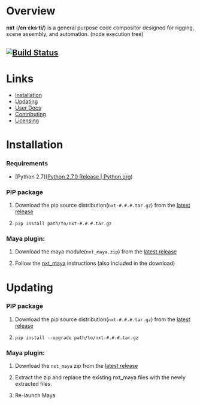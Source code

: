 # Overview

**nxt** (**/ɛn·ɛks·ti/**) is a general purpose code compositor designed for rigging, scene assembly, and automation. (node execution tree)

[![Build Status](https://travis-ci.com/nxt-dev/nxt.svg?token=rBRbAJTv2rq1c8WVEwGs&branch=dev)](https://travis-ci.com/nxt-dev/nxt)
---

# Links

- [Installation](#installation)
- [Updating](#updating)
- [User Docs](https://sunriseproductions.github.io/nxt/)
- [Contributing](CONTRIBUTING.md)
- [Licensing](LICENSE)



# Installation

### Requirements
- [Python 2.7]([Python 2.7.0 Release | Python.org](https://www.python.org/download/releases/2.7))

### PIP package

1. Download the pip source distribution(`nxt-#.#.#.tar.gz`) from the [latest release](https://github.com/SunriseProductions/nxt/releases/latest)

2. `pip install path/to/nxt-#.#.#.tar.gz`

### Maya plugin:

1. Download the maya module(`nxt_maya.zip`) from the [latest release](https://github.com/SunriseProductions/nxt/releases/latest)

2. Follow the [nxt_maya](integration/maya/README.md) instructions (also included in the download)

# Updating

### PIP package

1. Download the pip source distribution(`nxt-#.#.#.tar.gz`) from the [latest release](https://github.com/SunriseProductions/nxt/releases/latest)

2. `pip install --upgrade path/to/nxt-#.#.#.tar.gz`

### Maya plugin:

1. Download the `nxt_maya` zip from the [latest release](https://github.com/SunriseProductions/nxt/releases/latest)

2. Extract the zip and replace the existing nxt_maya files with the newly extracted files.

3. Re-launch Maya
